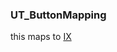 ### UT_ButtonMapping



this maps to [IX](../IX)





























































